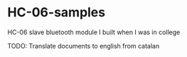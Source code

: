 # HC-06-samples
HC-06 slave bluetooth module I built when I was in college


TODO: Translate documents to english from catalan
